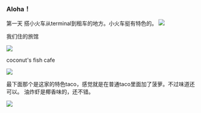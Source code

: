 ### Aloha！

第一天
搭小火车从terminal到租车的地方。小火车挺有特色的。
![](https://lh3.googleusercontent.com/GCaiWfr7kby4UDJqSbp0ZtF3hyLzYKQ76GQE5A66BRsn89GPf1LhIKfcVldP6L5Lt2BUxZvLY9Lldw9LbIiE91lR0ko6AB4PA3ShfhkBxDy4xqvpu80p6en2t-PSZPxKv7XiVqHJpjgjaD09GE6wp-VyOeYgDGbqwOMRaCUETPsMX6sJmkgPDMDtDq1QaCmJ6bBVaRug6AcryoVmc7YP0iDgNDvVnOgtUQjPJTEqWvfeUJxfa5sRhxoq4HJO01J2J3EZxF7XcjKOTkiEy21UNcBfIomi2yE2iq3wmhGW9rbN21sCxFrf6jNL5ijh_8VOytlpAXNq6O9KsDa9EzJf4sSF7K27JsVFimDh7QYt1lF45U4bQi4w8vOuwvAC7yHKZKWzwB0_y0Laqv4xKXXf3-aoiTUhmP4Dx1zl7OxNeGbHjq3O-UJzeR0hoO6yVs0pN2OX__QLYa0PzI1uf_6EbVGlvXxAqy5I7X41cHf1PJ-eRf2-Q8Wf1OeUEc_Rvrr-Eu_8LE8M5jto0KZ5PemhUA6A7x31kfV3zbigpEv15tmT36E7W873JguFjpcP8pHnMLv0RBM_2OMItK6u8fCXQkV9mZw5B64AZDpCOmgabEmlvWvo9eSizqiR2-obHZ0bqzjdZ7aAzr3pbCWjT6CsZy77XQgAnvMSNn4vjguZ-uaH3l1R1SrdBnab_jOIZRYcRDgTMdZf56PxbZ4A0za2AKSyZyKmGChtRAi5b0uCZFTjABrZ=w600)

我们住的旅馆

![](https://lh3.googleusercontent.com/LE_JsWcDSKsjdiKUbA5yyreOVYqPJ745mVNlG3SdSN-gn1Wpch3NaopWSpfF2i_Wx69IwRQ5fnkBl7NpKKNwoM9nkRpHl4_L0bAWrvst14WkWozN5p3WWwx6jU1Ob1vkq85pOXxElHF9BlQxYCzBgAdVlOZEKZd9gj6JbbJn7OR2I_WuDLq-bsK1UZayNkZHhH8c5LQudL5eYHC_AxDZ439rQRZI9Cp9ddwuCFHudqtaPE3Q0xESuvLlJBNavmiZAVfqW-Zmr23TA7cm-Vz-l_gI33Vt7sXZxFXBlKoCW1oDcRiOQ0iGDMiGyJMgq2jR7LPqTqu9TPLtzbmu9PGRt62_lNDcftpp9wxq81kOxUR3UCF-XTjQowWUbV5s76TVBR2xnf69iwVQ0uq3TJZuECaNVQ8hBKZb2mgdpKd8oUj2VtSTHc3pkp72K5O2zn_62fhEtLvI15YAa1e0DOEPexqmEZJUHGOzXsVjO6GLoLPiwKI0qPGhEkTf2lEkPG47GixrBfnkimWQp4cMg0gyiv-xCNTFUQFQAEfZoQGFRxuNdfGEBDNGmmVEq3IRQdNFlYfij8xhKu0hxq9PcMO_MZ_W1BM1cO0aqNRVjvTTi03YcZ0MOTICkq9KLr9qh5YFY8CSCH7Zw7y4VzQ2yFAMMqe1BFamjGgy-NZL-QCZd0L4cV69f0bF-nrbMB9_1922cHJHqebGLIuR8ufk-N-9QpkQOmh4lup1SfLE6g0tBcpylMXN=w600)

coconut's fish cafe

![](https://lh3.googleusercontent.com/tHbieny83KGTAswz9eDiDro23qo0Hqe_VHqJxHFyM8c7QDn4l7pMc8MnRqcmZZSB5pVDki_r4hmFzqa5NPPI7VIBoBdoCsm8hgmbLl2UkRcuGnrBlRefM4SwMfVn383deSTatgJ4ZM6clApS6OAWnx1y3qI7LPi75VtzkFDC_x-z-qa3Ho4PQ3MxHojhlpLcui1SSEfnw3T-4EvF9YLnn88wCbASkufs05GKEnTuaAEroLndTULj873hSq6lhklmZnsb5OWMtav1f-z1-iLYtvK640k673OqrzU3JLLoEaQWkA31iVgC1A5iLLLfWVnbVysjN44U45aPhfjFNDPQ18v2-EI8_1owk9-eALJpor7syzdkv2b4AbwdOFDvvLF_2E001tITufG-Xk5hr8m7S1Gzej-rcSEgR28zsw_SV4X6tslctEyZWJEYLGwNp9QzhULk7jkGNQU3YXffBlJ2vP9RIwMJIYhxyA8C1zwVrojnv7y9sixC4RpLNIMAvXC6ZbR4VBDyCGnU4hM0KaGVRcIirRf6s67Z6vmEDRd-ZOKMeYmQWuRUUqg-2JEjbJuBlCiCv1d75lLd5oDS00Sl1w6tbZiSR2SjlluAaUUR7BqaEV6gUmzD4kknK-HPPtatqBRcvibOAmzPf-MXfHt2xoZOub1hwTHfzFlaaH5b9HtSV6Dw5dTyqA8nc8rdTwbPQ5dTH37fyoHjcPfC_uIGzjcFWc4lNiPDDCdiJTN-mt9jhSi8=w600)

最下面那个是这家的特色taco，感觉就是在普通taco里面加了菠萝。不过味道还可以。
油炸虾是椰香味的，还不错。

![](https://lh3.googleusercontent.com/atN_QZ74ur-ao1sft9X9Kfohha7XZh-qjy5fR1bql-CmvBNK_Qh720V0zv2xFYOPTBRJos0_cdLIwSuHHsYneNMJV6PKIRMTS9dpAqtWOwz1DawXJBe7DOoZlkP0vDSDNfg6f944bBM_FXC0-ayIYvUJcc7fiFASRSdJnr0JyORjnqkuG-NgoNHb7_EQb7YdCCXbze4hd-J32sMFBd0ePDbwMBpltGM5YtjD_RwRH_osUN6d583BPy3PDVvV3nPoxX_KSKMCd4qSTAWlgimFBnoxGoaf0SfdJwz8UJNco-Y5lfweTyERHdMzjvjJILtYGbE3IbEEP-Cu8hmd1hIWE03PBQop_zTmjFIBoH9q9aXG6ASLpTyAn_uZzx0cMdxyQ8XLuzzMgGx1VX5tpgeXn__8-EdPihd1HDuYgX2a6SkBzgOOW9QlBq0f-c_ySTDQiCIWwEv-OwjjD9GAzgyv56a5zG2ITPrKsGI82fdkeiMPDCFwlj6TBFs9lZwNBxCsq3bxBAl9FrlgdArOYmFZRnvJuBWZVmeE5XytAoRHZ8ZIQciYX3HBrKyxPmykxqkYs7kyybm4a9VYpxeJ-9THK0vVVgCuBJaqrU9oyDJw8cuMSGOolbBlc5dYE_aEZk2iV0ijtMZ2Vf4XZT6Kvs0vkRjSOd-opJV391G0H4C0VXNLgaZO_7i9jj03Zg5sQA-H_dHEuAsvmGWt4N6xaZgxW_tX5zromKPTNnrSY4WjQEOiDjn7=w600)
